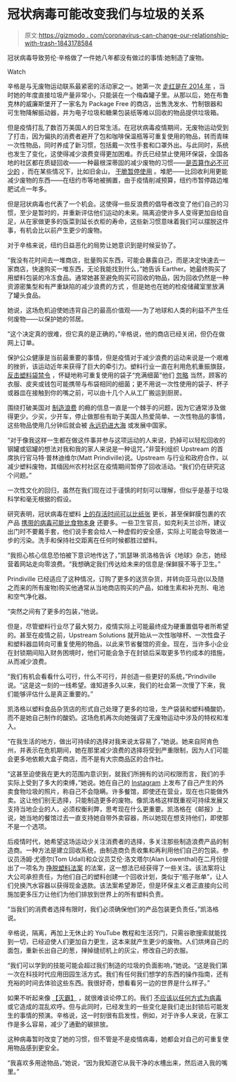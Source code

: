 # 冠状病毒可能改变我们与垃圾的关系

> 原文:[https://gizmodo . com/coronavirus-can-change-our-relationship-with-trash-1843178584](https://gizmodo.com/coronavirus-could-change-our-relationship-with-trash-1843178584)

冠状病毒导致劳伦·辛格做了一件她八年都没有做过的事情:她制造了废物。

Watch

辛格是与无废物运动联系最紧密的活动家之一。她第一次 [走红是在 2014 年](https://nymag.com/intelligencer/2014/12/all-my-trash-fits-in-a-single-mason-jar.html) ，当时她的年度直接垃圾产量非常小，只能装在一个梅森罐子里。从那以后，她在布鲁克林的威廉斯堡开了一家名为 Package Free 的商店，出售洗发水、竹制银器和可生物降解振动器，并为电子垃圾和糖果包装纸等难以回收的物品提供垃圾箱。

但是疫情打乱了数百万美国人的日常生活。在冠状病毒疫情期间，无废物运动受到了打击，因为偏执的消费者避开了包和咖啡保温瓶等可重复使用的物品，转而青睐一次性物品，同时养成了新习惯，包括戴一次性手套和口罩外出。与此同时，系统也发生了变化，这使得减少浪费变得更加困难。乔氏已经禁止使用环保袋，全国各地的社区都在质疑回收——一种最根深蒂固的减少废物的习惯——[是否算作必不可少的](https://www.bloomberg.com/news/articles/2020-03-27/cities-wonder-whether-recycling-counts-as-essential-during-the-virus) ，而在某些情况下，比如旧金山， [干脆暂停使用](https://www.sfchronicle.com/politics/article/Recycling-takes-a-hit-in-coronavirus-California-15211553.php) 。堆肥——比回收利用更能减少废物的东西——在纽约市等地被搁置，由于疫情削减预算，纽约市暂停路边堆肥试点一年多。

但是冠状病毒也代表了一个机会。这使得一些反浪费的倡导者改变了他们自己的习惯，至少是暂时的，并重新评估他们运动的未来。隔离迫使许多人变得更加自给自足，从在家做更多的饭菜到延长衣柜的寿命，这些新习惯意味着我们可以摆脱这件事，有机会比以前产生更少的废物。

对于辛格来说，纽约日益恶化的局势让她意识到是时候妥协了。

“我没有花时间去一堆商店，批量购买东西，可能会暴露自己，而是决定快速去一家商店，快速购买一堆东西，无论我能找到什么，”她告诉 Earther。她最终购买了用塑料包装的冷冻食品。通常她甚至避免购买可回收的物品，因为回收仍然是一种资源密集型和有严重缺陷的减少浪费的方式 ，但是她也在她的检疫储藏室里放满了罐头食品。

她说，这场危机迫使她违背自己的最高价值观——为了地球和人类的利益不产生任何废物——以保护她的邻居。

“这个决定真的很难，但它真的是正确的，”辛格说，他的商店已经关闭，但仍在做网上订单。

保护公众健康是当前最重要的事情，但是疫情对于减少浪费的运动来说是一个艰难的挫折，该运动近年来获得了巨大的牵引力。塑料行业一直在利用危机重振旗鼓， [反击塑料袋禁令](https://www.nytimes.com/2020/03/26/climate/plastic-bag-ban-virus.html) ，怀疑地称可重复使用的袋子“充满细菌”他们 [忽略](https://heated.world/p/the-right-is-using-covid-19-to-wage) 当然，顾客的衣服、皮夹或钱包可能携带与布袋相同的细菌；更不用说一次性使用的袋子、杯子或器皿在接触到你的嘴之前，可以由十几个人从工厂搬运到厨房。

围绕打破美国对 [制造浪费](https://earther.gizmodo.com/americans-love-their-trash-and-hate-to-recycle-report-1836074241) 的瘾的信息一直是一个棘手的问题，因为它通常涉及做得更少。少买，少开车，停止做那些有助于美国人热爱简单、一次性物品的事情，这些物品使用几分钟后就会被 [永远扔进大海](https://www.theguardian.com/us-news/2019/jul/02/us-plastic-waste-recycling) 或发展中国家。

“对于像我这样一生都在做这件事并参与这项运动的人来说，扔掉可以轻松回收的钢罐或铝罐的想法对我和我的家人来说是一种诅咒，”非营利组织 Upstream 的首席执行官马特·普林迪维尔(Matt Prindiville)说。Upstream 与行业和政府合作，以减少塑料废物，其缅因州农村社区在疫情期间暂停了回收活动。“我们仍在研究这个问题。”

一次性文化的回归，虽然在我们现在过于谨慎的时刻可以理解，但似乎是基于垃圾科学和毫无根据的假设。

研究表明，冠状病毒在塑料 [上的存活时间可以比纸张](https://www.businessinsider.com/coronavirus-lifespan-on-surfaces-graphic-2020-3) 更长，甚至保鲜膜包裹的农产品 [携带的病毒可能比食物本身](https://www.webmd.com/lung/how-long-covid-19-lives-on-surfaces) 还要多。一些卫生官员，如克利夫兰诊所，建议出门时不要戴手套，他们说手套会给人一种虚假的安全感，实际上可能会导致进一步的污染。洗手和保持社交距离在任何时候都胜过塑料。

“我担心核心信息恐怕被下意识地传达了，”凯瑟琳·凯洛格告诉《地球》杂志，她经营着网站走向零浪费。“我想确定我们传达给未来的信息是:保鲜膜不等于卫生。”

Prindiville 已经适应了这种情况，订购了更多的送货杂货，并转向亚马逊(以及随之而来的所有废物)购买他通常从当地商店购买的产品，如维生素和补充剂、电池和空气净化器。

“突然之间有了更多的包装，”他说。

但是，尽管塑料行业尽了最大努力，疫情实际上可能最终成为硬重置倡导者所希望的。甚至在疫情之前，Upstream Solutions 就开始从一次性咖啡杯、一次性盘子和塑料器皿转向可重复使用的物品，以此来节省餐馆的资金。现在，当许多小企业在封锁期间陷入财务困境时，他们可能会急于在封锁后采取更多节约成本的措施，从而减少浪费。

“我们有机会看看什么可行，什么不可行，并创造一些更好的系统，”Prindiville 说。“这是这一刻的一线希望。谁知道多久以来，我们的社会第一次慢了下来，我们能够评估什么是真正重要的。”

凯洛格以塑料食品杂货店的形式自己处理了更多的垃圾，生产袋装和塑料桶酸奶，而不是她自己制作的酸奶。这场危机再次向她强调了无废物运动中涉及的特权和准入。

“在我生活的地方，做出可持续的选择对我来说太容易了，”她说。她来自阿肯色州，并表示在危机期间，她在那里减少浪费的选择将受到严重限制，因为人们可能会更多地依赖大盒子商店，而不是有大宗商品区的合作社。

“这甚至迫使我在更大的范围内意识到，就我们所拥有的访问权限而言，我们的手实际上受到了多大的束缚，”她说。她在自己的 [Instagram](https://www.instagram.com/p/B_Ad4Gzjaun/) 上发布了自己产生的外卖食物垃圾的照片，称自己不会隐瞒。许多餐馆，即使还在营业，现在也只能做外卖。这让他们别无选择，只能制造更多的废物。像凯洛格这样既重视可持续发展又支持当地企业的人，必须权衡利弊，思考现在什么更重要。凯洛格在《邮报》上说，她当地的餐馆过去一直支持她自带外卖容器，所以她现在想支持他们，即使那不是一个选项。

后疫情时代，她希望这场运动少关注消费者的选择，多关注那些制造浪费产品的制造商。一种方法是建立回收系统，由制造商负责收集和再利用他们自己的包装。参议员汤姆·尤德尔(Tom Udall)和众议员艾伦·洛文塔尔(Alan Lowenthal)在二月份提出了一项名为 [挣脱塑料法案](https://earther.gizmodo.com/were-drowning-in-plastic-a-new-bill-would-make-compani-1841604114) 的法案，这一想法已经获得了一些关注。该法案将让大公司承担责任，为他们自己的塑料创建一个回收计划，类似于“瓶子账单”，让人们兑换汽水容器以获得现金退款。该法案希望渺茫，但是环保主义者正直接向公司施加更多压力让他们为他们排放到世界上的所有塑料负责。

“当我们的消费者选择有限时，我们必须确保他们的产品包装更负责任，”凯洛格说。

辛格说，隔离，再加上无休止的 YouTube 教程和生活窍门，只需谷歌搜索就能找到一切，已经迫使人们更加自力更生，这本来就产生更少的废物。人们烘烤自己的面包，重新长出自己的葱，掸掉缝纫机上的灰尘，修改自己的衣服。

“我们可以学到的技能可能会超过我们制造的垃圾的负面影响，”她说。“这是我们第一次在科技时代应用田园生活方式。我们有任何我们想学的东西的操作指南，还有充裕的时间去体验这些东西。我很好奇，想看看另一边的世界是什么样子。”

如果不听起来像 [【灭霸】](https://gizmodo.com/what-the-humans-are-the-virus-meme-gets-so-wrong-1842934676) ，就很难谈论停工的。我们 [不应该以任何方式为病毒](https://gizmodo.com/what-the-humans-are-the-virus-meme-gets-so-wrong-1842934676) 或它造成的混乱欢呼。但与此同时，已经发生的一些变化是我们走出封锁后可能发生的事情的预演。辛格说，这一时刻很有启发性，例如，对于许多人来说，在家工作是多么容易，减少了通勤的碳排放。

这种病毒暂时改变了她的习惯，但不管是不是疫情病毒，她都会对自己的可重复使用物品感到更安全。

“我喜欢多用途物品，”她说，“因为我知道它从我干净的水槽出来，然后进入我的嘴里。”
